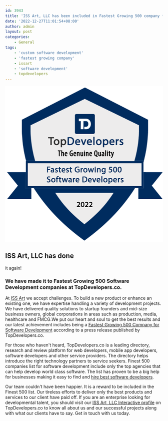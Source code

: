 ```yaml
---
id: 3943
title: 'ISS Art, LLC has been included in Fastest Growing 500 company for Software Development by TopDevelopers.co!'
date: '2022-12-27T11:01:54+08:00'
author: admin
layout: post
categories:
    - General
tags:
    - 'custom software development'
    - 'fastest growing company'
    - issart
    - 'software development'
    - topdevelopers
---
```


![](/static/img/2022/12/badge.png)

## ISS Art, LLC has done 
it again!

### We have made it to Fastest Growing 500 Software Development companies at TopDevelopers.co.

At [ISS Art](https://issart.com/) we accept challenges. To build a new product or enhance an existing one, we
have expertise handling a variety of development projects. We have delivered quality
solutions to startup founders and mid-size business owners, global corporations in areas
such as production, media, healthcare and FMCG.We put our heart and soul to get the
best results and our latest achievement includes being a [Fastest Growing 500 Company for
Software Development](https://www.topdevelopers.co/press-releases/list-of-fastest-growing-500-software-developers-of-2022) according to a press release published by TopDevelopers.co.

For those who haven't heard, TopDevelopers.co is a leading directory, research and review
platform for web developers, mobile app developers, software developers and other service providers. The directory helps introduce the right technology partners to service seekers. Finest 500 companies list for software development include only the top agencies that can help develop world class software. The list has proven to be a big help for businesses making it easy to find and [hire best software developers](https://www.topdevelopers.co/directory/software-development-companies).

Our team couldn't have been happier. It is a reward to be included in the Finest 500 list. Our tireless efforts to deliver only the best products and services to our client have paid off. If you are an enterprise looking for developmental talent, you should visit our [ISS Art, LLC Interactive profile](https://www.topdevelopers.co/profile/iss-art-llc) on TopDevelopers.co to know all about us and our successful projects along with what our clients have to say. Get in touch with us today.
